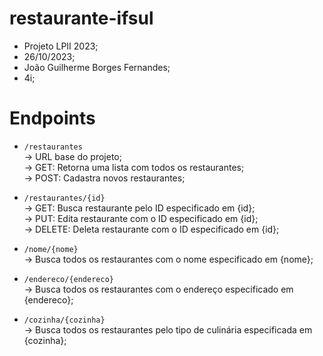 # restaurante-ifsul

* Projeto LPII 2023;
* 26/10/2023;
* João Guilherme Borges Fernandes;
* 4i;

# Endpoints

* `/restaurantes`   
    -> URL base do projeto; <br>
    -> GET: Retorna uma lista com todos os restaurantes; <br>
    -> POST: Cadastra novos restaurantes;


* `/restaurantes/{id}`  
    -> GET: Busca restaurante pelo ID especificado em {id}; <br>
    -> PUT: Edita restaurante com o ID especificado em {id}; <br>
    -> DELETE: Deleta restaurante com o ID especificado em {id};

* `/nome/{nome}` <br>
    -> Busca todos os restaurantes com o nome especificado em {nome};

* `/endereco/{endereco}` <br>
    -> Busca todos os restaurantes com o endereço especificado em {endereco};

* `/cozinha/{cozinha}` <br>
    -> Busca todos os restaurantes pelo tipo de culinária especificada em {cozinha};